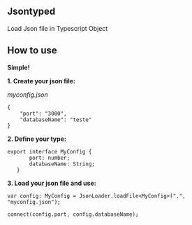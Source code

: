 Jsontyped
--------
Load Json file in Typescript Object

How to use
---------
**Simple!**

**1. Create your json file:**

*myconfig.json*

    {
        "port": "3000",
        "databaseName": "teste"
    }


**2. Define your type:**
   

    export interface MyConfig {
           port: number;
           databaseName: String;
       }

**3. Load your json file and use:**

    var config: MyConfig = JsonLoader.loadFile<MyConfig>(".", "myconfig.json");
    
	connect(config.port, config.databaseName);


